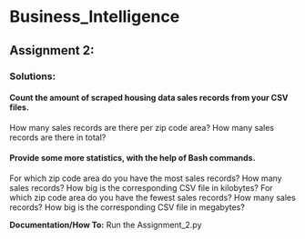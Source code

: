 # Business_Intelligence

## Assignment 2:

### Solutions:

#### Count the amount of scraped housing data sales records from your CSV files.
How many sales records are there per zip code area?
How many sales records are there in total?

#### Provide some more statistics, with the help of Bash commands.
For which zip code area do you have the most sales records?
How many sales records?
How big is the corresponding CSV file in kilobytes?
For which zip code area do you have the fewest sales records?
How many sales records?
How big is the corresponding CSV file in megabytes?

**Documentation/How To:**
Run the Assignment_2.py 
